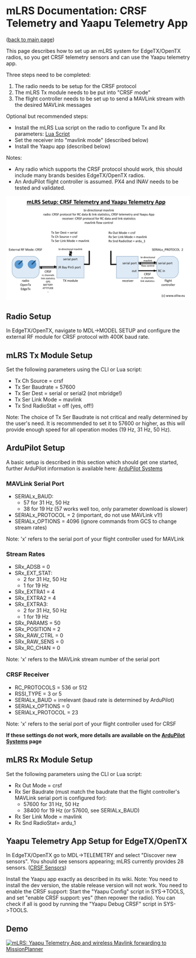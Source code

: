 # mLRS Documentation: CRSF Telemetry and Yaapu Telemetry App #

([back to main page](../README.md))

This page describes how to set up an mLRS system for EdgeTX/OpenTX radios, so you get CRSF telemetry sensors and can use the Yaapu telemetry app.

Three steps need to be completed:
1. The radio needs to be setup for the CRSF protocol
2. The mLRS Tx module needs to be put into "CRSF mode"
3. The flight controller needs to be set up to send a MAVLink stream with the desired MAVLink messages

Optional but recommended steps:
- Install the mLRS Lua script on the radio to configure Tx and Rx parameters: [Lua Script](LUA.md)
- Set the receiver into "mavlink mode" (described below)
- Install the Yaapu app (described below)

Notes:
- Any radio which supports the CRSF protocol should work, this should include many brands besides EdgeTX/OpenTX radios.
- An ArduPilot flight controller is assumed. PX4 and INAV needs to be tested and validated.

<img src="images/mLRS-docu-setup-crsf-telemetry-yaapu-app-01.jpg" width="600px">

## Radio Setup

In EdgeTX/OpenTX, navigate to MDL->MODEL SETUP and configure the external RF module for CRSF protocol with 400K baud rate. 

## mLRS Tx Module Setup

Set the following parameters using the CLI or Lua script:

- Tx Ch Source = crsf
- Tx Ser Baudrate = 57600
- Tx Ser Dest = serial or serial2 (not mbridge!)
- Tx Ser Link Mode = mavlink
- Tx Snd RadioStat = off (yes, off!)

Note: The choice of Tx Ser Baudrate is not critical and really determined by the user's need. It is recommended to set it to 57600 or higher, as this will provide enough speed for all operation modes (19 Hz, 31 Hz, 50 Hz).

## ArduPilot Setup

A basic setup is described in this section which should get one started, further ArduPilot information is available here: [ArduPilot Systems](ARDUPILOT.md)

### MAVLink Serial Port

- SERIALx_BAUD:
    - 57 for 31 Hz, 50 Hz
    - 38 for 19 Hz (57 works well too, only parameter download is slower)
- SERIALx_PROTOCOL = 2 (important, do not use MAVLink v1!)
- SERIALx_OPTIONS = 4096 (ignore commands from GCS to change stream rates)

Note: 'x' refers to the serial port of your flight controller used for MAVLink

### Stream Rates

- SRx_ADSB = 0
- SRx_EXT_STAT:
    - 2 for 31 Hz, 50 Hz
    - 1 for 19 Hz
- SRx_EXTRA1 = 4
- SRx_EXTRA2 = 4
- SRx_EXTRA3:
    - 2 for 31 Hz, 50 Hz
    - 1 for 19 Hz
- SRx_PARAMS = 50
- SRx_POSITION = 2
- SRx_RAW_CTRL = 0
- SRx_RAW_SENS = 0 
- SRx_RC_CHAN = 0

Note: 'x' refers to the MAVLink stream number of the serial port 

### CRSF Receiver

- RC_PROTOCOLS = 536 or 512
- RSSI_TYPE = 3 or 5
- SERIALx_BAUD = irrelevant (baud rate is determined by ArduPilot)
- SERIALx_OPTIONS = 0
- SERIALx_PROTOCOL = 23

Note: 'x' refers to the serial port of your flight controller used for CRSF

**If these settings do not work, more details are available on the [ArduPilot Systems](ARDUPILOT.md) page**

## mLRS Rx Module Setup

Set the following parameters using the CLI or Lua script:

- Rx Out Mode = crsf
- Rx Ser Baudrate (must match the baudrate that the flight controller's MAVLink serial port is configured for):
    - 57600 for 31 Hz, 50 Hz
    - 38400 for 19 Hz (or 57600, see SERIALx_BAUD)
- Rx Ser Link Mode = mavlink
- Rx Snd RadioStat= ardu_1

## Yaapu Telemetry App Setup for EdgeTX/OpenTX

In EdgeTX/OpenTX go to MDL->TELEMETRY and select "Discover new sensors". You should see sensors appearing; mLRS currently provides 28 sensors. ([CRSF Sensors](CRSF_SENSORS.md))

Install the Yaapu app exactly as described in its wiki. Note: You need to install the dev version, the stable release version will not work. You need to enable the CRSF support: Start the "Yaapu Config" script in SYS->TOOLS, and set "enable CRSF support: yes" (then repower the radio). You can check if all is good by running the "Yaapu Debug CRSF" script in SYS->TOOLS.

## Demo

[![mLRS: Yaapu Telemetry App and wireless Mavlink forwarding to MissionPlanner](https://img.youtube.com/vi/m1uDWcwcknM/0.jpg)](https://www.youtube.com/watch?v=m1uDWcwcknM "mLRS: Yaapu Telemetry App and wireless Mavlink forwarding to MissionPlanner")
